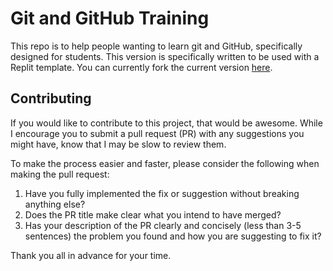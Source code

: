 # Git and GitHub Training

This repo is to help people wanting to learn git and GitHub, specifically designed for students. This version is specifically written to be used with a Replit template. You can currently fork the current version [here](https://replit.com/@MatthewChisolm/Git-and-GitHub-Training?v=1).

## Contributing
If you would like to contribute to this project, that would be awesome. While I encourage you to submit a pull request (PR) with any suggestions you might have, know that I may be slow to review them.

To make the process easier and faster, please consider the following when making the pull request:

1. Have you fully implemented the fix or suggestion without breaking anything else?
2. Does the PR title make clear what you intend to have merged?
3. Has your description of the PR clearly and concisely (less than 3-5 sentences) the problem you found and how you are suggesting to fix it?

Thank you all in advance for your time.
